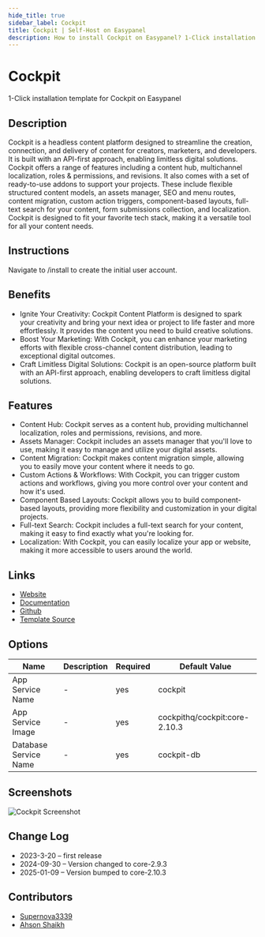 ```yaml
---
hide_title: true
sidebar_label: Cockpit
title: Cockpit | Self-Host on Easypanel
description: How to install Cockpit on Easypanel? 1-Click installation template for Cockpit on Easypanel
---
```


<!-- generated -->

# Cockpit

1-Click installation template for Cockpit on Easypanel

## Description

Cockpit is a headless content platform designed to streamline the creation, connection, and delivery of content for creators, marketers, and developers. It is built with an API-first approach, enabling limitless digital solutions. Cockpit offers a range of features including a content hub, multichannel localization, roles &amp; permissions, and revisions. It also comes with a set of ready-to-use addons to support your projects. These include flexible structured content models, an assets manager, SEO and menu routes, content migration, custom action triggers, component-based layouts, full-text search for your content, form submissions collection, and localization. Cockpit is designed to fit your favorite tech stack, making it a versatile tool for all your content needs.

## Instructions

Navigate to /install to create the initial user account.

## Benefits

- Ignite Your Creativity: Cockpit Content Platform is designed to spark your creativity and bring your next idea or project to life faster and more effortlessly. It provides the content you need to build creative solutions.
- Boost Your Marketing: With Cockpit, you can enhance your marketing efforts with flexible cross-channel content distribution, leading to exceptional digital outcomes.
- Craft Limitless Digital Solutions: Cockpit is an open-source platform built with an API-first approach, enabling developers to craft limitless digital solutions.

## Features

- Content Hub: Cockpit serves as a content hub, providing multichannel localization, roles and permissions, revisions, and more.
- Assets Manager: Cockpit includes an assets manager that you'll love to use, making it easy to manage and utilize your digital assets.
- Content Migration: Cockpit makes content migration simple, allowing you to easily move your content where it needs to go.
- Custom Actions & Workflows: With Cockpit, you can trigger custom actions and workflows, giving you more control over your content and how it's used.
- Component Based Layouts: Cockpit allows you to build component-based layouts, providing more flexibility and customization in your digital projects.
- Full-text Search: Cockpit includes a full-text search for your content, making it easy to find exactly what you're looking for.
- Localization: With Cockpit, you can easily localize your app or website, making it more accessible to users around the world.

## Links

- [Website](https://getcockpit.com)
- [Documentation](https://getcockpit.com/documentation)
- [Github](https://github.com/Cockpit-HQ)
- [Template Source](https://github.com/easypanel-io/templates/tree/main/templates/cockpit)

## Options

Name | Description | Required | Default Value
-|-|-|-
App Service Name | - | yes | cockpit
App Service Image | - | yes | cockpithq/cockpit:core-2.10.3
Database Service Name | - | yes | cockpit-db

## Screenshots

![Cockpit Screenshot](./assets/screenshot.png)

## Change Log

- 2023-3-20 – first release
- 2024-09-30 – Version changed to core-2.9.3
- 2025-01-09 – Version bumped to core-2.10.3

## Contributors

- [Supernova3339](https://github.com/Supernova3339)
- [Ahson Shaikh](https://github.com/MuhammadAhsanDonuts)
